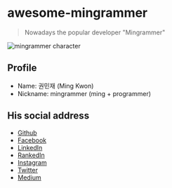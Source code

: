 awesome-mingrammer
===

> Nowadays the popular developer "Mingrammer"

![mingrammer character](https://avatars0.githubusercontent.com/u/6178510?v=3&s=460)

Profile
---

- Name: 권민재 (Ming Kwon)
- Nickname: mingrammer (ming + programmer)

His social address
---

- [Github](https://www.github.com/)
- [Facebook](https://www.facebook.com/mingrammer)
- [LinkedIn](https://www.linkedin.com/in/mingrammer)
- [RankedIn](http://rankedin.kr/user/mingrammer)
- [Instagram](https://www.instagram.com/mingrammer/)
- [Twitter](https://twitter.com/@mingrammer)
- [Medium](https://medium.com/@mingrammer)
